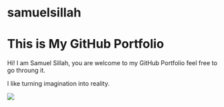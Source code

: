 # samuelsillah

<!DOCTYPE html>
<html>
<head>
<h1>This is My GitHub Portfolio</h1>
<link rel="stylesheet"
href="bluestyle.css">
</head>
<body>
<p>Hi! I am Samuel Sillah, you are welcome to my GitHub Portfolio feel free to go throung it.</p>
<p>I like turning imagination into reality.</p>
<div><Image
    src="Image.jpg"
    style="width:100%m;max-width: 200px"></Image>

</div>
</body>



</html>
